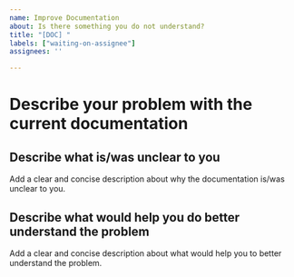 ```yaml
---
name: Improve Documentation
about: Is there something you do not understand?
title: "[DOC] "
labels: ["waiting-on-assignee"]
assignees: ''

---
```


# Describe your problem with the current documentation
## Describe what is/was unclear to you 

Add a clear and concise description about why the documentation is/was unclear to you.

## Describe what would help you do better understand the problem

Add a clear and concise description about what would help you to better understand the problem.
